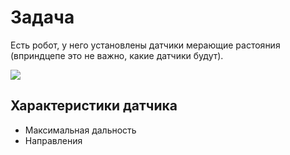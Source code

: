 # Задача

Есть робот, у него установлены датчики мерающие растояния (вприндцепе это не важно, какие датчики будут).

![](http://ssmaker.ru/3ef29789.jpg)

## Характеристики датчика
- Максимальная дальность
- Направления

